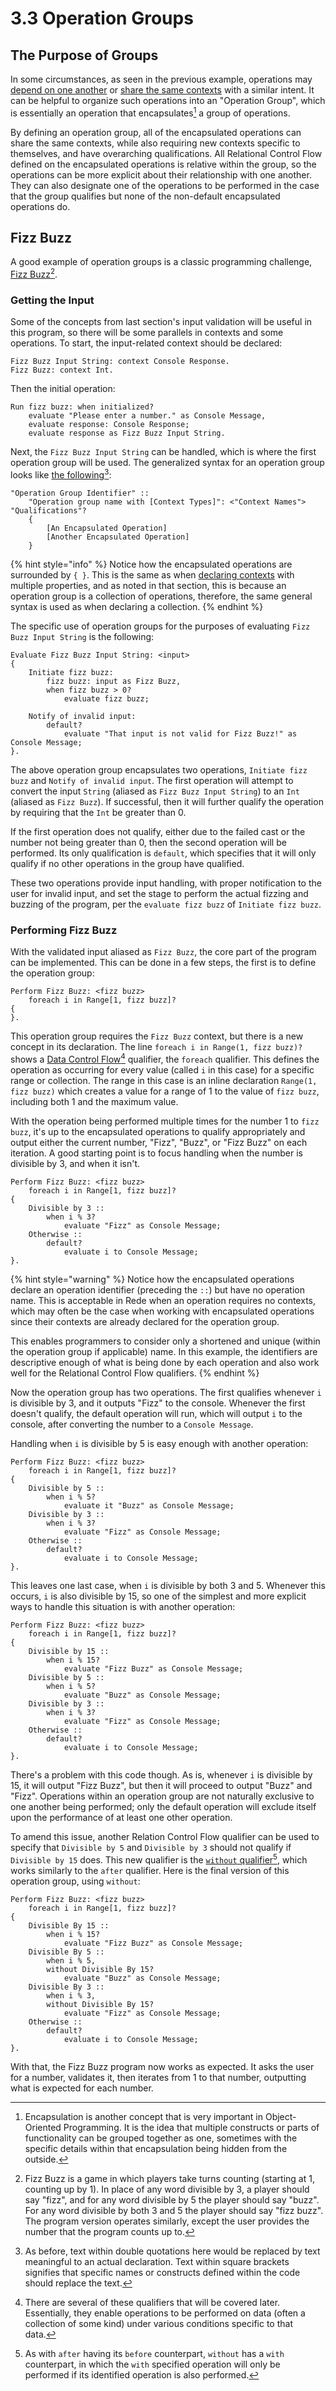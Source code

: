 # 3.3  Operation Groups

## The Purpose of Groups

In some circumstances, as seen in the previous example, operations may [depend on one another](3.2-expanding-on-when.md#identifiers-and-execution-order) or [share the same contexts](3.2-expanding-on-when.md#operation-conditions) with a similar intent. It can be helpful to organize such operations into an "Operation Group", which is essentially an operation that encapsulates[^1] a group of operations.

By defining an operation group, all of the encapsulated operations can share the same contexts, while also requiring new contexts specific to themselves, and have overarching qualifications. All Relational Control Flow defined on the encapsulated operations is relative within the group, so the operations can be more explicit about their relationship with one another. They can also designate one of the operations to be performed in the case that the group qualifies but none of the non-default encapsulated operations do.



## Fizz Buzz

A good example of operation groups is a classic programming challenge, [Fizz Buzz](#user-content-fn-2)[^2].

### Getting the Input

Some of the concepts from last section's input validation will be useful in this program, so there will be some parallels in contexts and some operations. To start, the input-related context should be declared:

```
Fizz Buzz Input String: context Console Response.
Fizz Buzz: context Int.
```

Then the initial operation:

```
Run fizz buzz: when initialized?
    evaluate "Please enter a number." as Console Message,
    evaluate response: Console Response;
    evaluate response as Fizz Buzz Input String.
```

Next, the `Fizz Buzz Input String` can be handled, which is where the first operation group will be used. The generalized syntax for an operation group looks like [the following](#user-content-fn-3)[^3]:

```
"Operation Group Identifier" ::
    "Operation group name with [Context Types]": <"Context Names"> "Qualifications"? 
    {
        [An Encapsulated Operation]
        [Another Encapsulated Operation]
    }
```

{% hint style="info" %}
Notice how the encapsulated operations are surrounded by `{ }`. This is the same as when [declaring contexts](../chapter-2-creating-context/2.1-organizing-data.md#defining-a-context) with multiple properties, and as noted in that section, this is because an operation group is a collection of operations, therefore, the same general syntax is used as when declaring a collection.
{% endhint %}

The specific use of operation groups for the purposes of evaluating `Fizz Buzz Input String` is the following:

```
Evaluate Fizz Buzz Input String: <input>
{
    Initiate fizz buzz:
        fizz buzz: input as Fizz Buzz,
        when fizz buzz > 0?
            evaluate fizz buzz;
    
    Notify of invalid input:
        default?
            evaluate "That input is not valid for Fizz Buzz!" as Console Message;
}.
```

The above operation group encapsulates two operations, `Initiate fizz buzz` and `Notify of invalid input`. The first operation will attempt to convert the input `String` (aliased as `Fizz Buzz Input String`) to an `Int` (aliased as `Fizz Buzz`). If successful, then it will further qualify the operation by requiring that the `Int` be greater than 0.

If the first operation does not qualify, either due to the failed cast or the number not being greater than 0, then the second operation will be performed. Its only qualification is `default`, which specifies that it will only qualify if no other operations in the group have qualified.

These two operations provide input handling, with proper notification to the user for invalid input, and set the stage to perform the actual fizzing and buzzing of the program, per the `evaluate fizz buzz` of `Initiate fizz buzz`.

### Performing Fizz Buzz

With the validated input aliased as `Fizz Buzz`, the core part of the program can be implemented. This can be done in a few steps, the first is to define the operation group:

```
Perform Fizz Buzz: <fizz buzz>
    foreach i in Range[1, fizz buzz]?
{
}.
```

This operation group requires the `Fizz Buzz` context, but there is a new concept in its declaration. The line `foreach i in Range(1, fizz buzz)?` shows a [Data Control Flow](#user-content-fn-4)[^4] qualifier, the `foreach` qualifier. This defines the operation as occurring for every value (called `i` in this case) for a specific range or collection. The range in this case is an inline declaration `Range(1, fizz buzz)` which creates a value for a range of 1 to the value of `fizz buzz`, including both 1 and the maximum value.

With the operation being performed multiple times for the number 1 to `fizz buzz`, it's up to the encapsulated operations to qualify appropriately and output either the current number, "Fizz", "Buzz", or "Fizz Buzz" on each iteration. A good starting point is to focus handling when the number is divisible by 3, and when it isn't.

```
Perform Fizz Buzz: <fizz buzz>
    foreach i in Range[1, fizz buzz]?
{
    Divisible by 3 :: 
        when i % 3?
            evaluate "Fizz" as Console Message;
    Otherwise :: 
        default?
            evaluate i to Console Message;
}.
```

{% hint style="warning" %}
Notice how the encapsulated operations declare an operation identifier (preceding the `::`) but have no operation name. This is acceptable in Rede when an operation requires no contexts, which may often be the case when working with encapsulated operations since their contexts are already declared for the operation group.

This enables programmers to consider only a shortened and unique (within the operation group if applicable) name. In this example, the identifiers are descriptive enough of what is being done by each operation and also work well for the Relational Control Flow qualifiers.
{% endhint %}

Now the operation group has two operations. The first qualifies whenever `i` is divisible by 3, and it outputs "Fizz" to the console. Whenever the first doesn't qualify, the default operation will run, which will output `i` to the console, after converting the number to a `Console Message`.

Handling when `i` is divisible by 5 is easy enough with another operation:

```
Perform Fizz Buzz: <fizz buzz>
    foreach i in Range[1, fizz buzz]?
{
    Divisible by 5 :: 
        when i % 5?
            evaluate it "Buzz" as Console Message;
    Divisible by 3 :: 
        when i % 3?
            evaluate "Fizz" as Console Message;
    Otherwise :: 
        default?
            evaluate i to Console Message;
}.
```

This leaves one last case, when `i` is divisible by both 3 and 5. Whenever this occurs, `i` is also divisible by 15, so one of the simplest and more explicit ways to handle this situation is with another operation:

```
Perform Fizz Buzz: <fizz buzz>
    foreach i in Range[1, fizz buzz]?
{
    Divisible by 15 :: 
        when i % 15?
            evaluate "Fizz Buzz" as Console Message;
    Divisible by 5 :: 
        when i % 5?
            evaluate "Buzz" as Console Message;
    Divisible by 3 :: 
        when i % 3?
            evaluate "Fizz" as Console Message;
    Otherwise :: 
        default?
            evaluate i to Console Message;
}.
```

There's a problem with this code though. As is, whenever `i` is divisible by 15, it will output "Fizz Buzz", but then it will proceed to output "Buzz" and "Fizz". Operations within an operation group are not naturally exclusive to one another being performed; only the default operation will exclude itself upon the performance of at least one other operation.

To amend this issue, another Relation Control Flow qualifier can be used to specify that `Divisible by 5` and `Divisible by 3` should not qualify if `Divisible by 15` does. This new qualifier is the [`without` qualifier](#user-content-fn-5)[^5], which works similarly to the `after` qualifier. Here is the final version of this operation group, using `without`:

```
Perform Fizz Buzz: <fizz buzz>
    foreach i in Range[1, fizz buzz]?
{
    Divisible By 15 :: 
        when i % 15?
            evaluate "Fizz Buzz" as Console Message;
    Divisible By 5 :: 
        when i % 5,
        without Divisible By 15?
            evaluate "Buzz" as Console Message;
    Divisible By 3 :: 
        when i % 3,
        without Divisible By 15?
            evaluate "Fizz" as Console Message;
    Otherwise :: 
        default?
            evaluate i to Console Message;
}.
```

With that, the Fizz Buzz program now works as expected. It asks the user for a number, validates it, then iterates from 1 to that number, outputting what is expected for each number.

[^1]: Encapsulation is another concept that is very important in Object-Oriented Programming. It is the idea that multiple constructs or parts of functionality can be grouped together as one, sometimes with the specific details within that encapsulation being hidden from the outside.

[^2]: Fizz Buzz is a game in which players take turns counting (starting at 1, counting up by 1). In place of any word divisible by 3, a player should say "fizz", and for any word divisible by 5 the player should say "buzz". For any word divisible by both 3 and 5 the player should say "fizz buzz". The program version operates similarly, except the user provides the number that the program counts up to.

[^3]: As before, text within double quotations here would be replaced by text meaningful to an actual declaration. Text within square brackets signifies that specific names or constructs defined within the code should replace the text.

[^4]: There are several of these qualifiers that will be covered later. Essentially, they enable operations to be performed on data (often a collection of some kind) under various conditions specific to that data.

[^5]: As with `after` having its `before` counterpart, `without` has a `with` counterpart, in which the `with` specified operation will only be performed if its identified operation is also performed.
